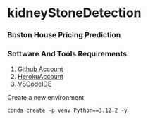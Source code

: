 # kidneyStoneDetection

### Boston House Pricing Prediction

### Software And Tools Requirements

1. [Github Account](https://github.com)
2. [HerokuAccount](https://heroku.com)
3. [VSCodeIDE](https://code.visualstudio.com/)


Create a new environment

```
conda create -p venv Python==3.12.2 -y
```
